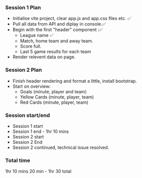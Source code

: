 ### Session 1 Plan
- Initialise vite project, clear app.js and app.css files etc. ✅
- Pull all data from API and diplay in console.✅
- Begin with the first "header" component :✅
  - League name ✅
  - Match, home team and away team.
  - Score full.
  - Last 5 game results for each team
- Render relevent data on page.

### Session 2 Plan
- Finish header rendering and format a little, install bootstrap.
- Start on overview:
  - Goals (minute, player and team)
  - Yellow Cards (minute, player, team)
  - Red Cards (minute, player, team)










### Session start/end
- Session 1 start
- Session 1 end - 1hr 10 mins
- Session 2 start
- Session 2 End
- Session 2 continued, technical issue resolved.


### Total time
1hr 10 mins
20 min - 1hr 30 total